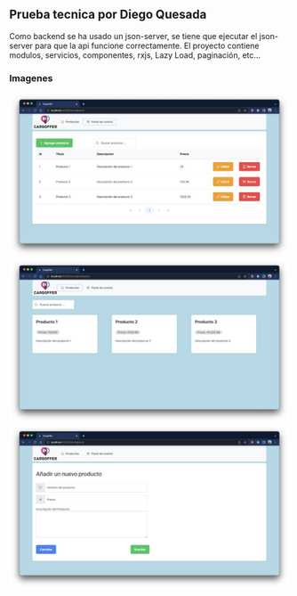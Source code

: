 ## Prueba tecnica por Diego Quesada

Como backend se ha usado un json-server, se tiene que ejecutar el json-server para que la api funcione correctamente.
El proyecto contiene modulos, servicios, componentes, rxjs, Lazy Load, paginación, etc...

### Imagenes

<img src="img/1.png" />
<img src="img/2.png" />
<img src="img/3.png" />
